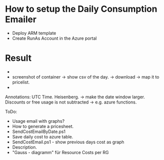 # How to setup the Daily Consumption Emailer  
  
- Deploy ARM template
- Create RunAs Account in the Azure portal

# Result
- 
- screenshot of container -> show csv of the day. -> download -> map it to pricelist.
-


Annotations:
UTC Time.
Heisenberg. -> make the date window larger.
Discounts or free usage is not subtracted -> e.g. azure functions. 


ToDo:
- Usage email with graphs?
- How to generate a pricesheet.
- SendCostEmailByDate.ps1
- Save daily cost to azure table.
- SendCostEmail.ps1 - show previous days cost as graph
- Description.
- "Gauss - diagramm" für Resource Costs per RG